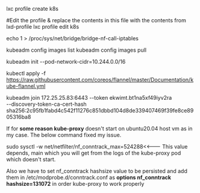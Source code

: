 lxc profile create k8s

#Edit the profile & replace the contents in this file with the contents from lxd-profile
lxc profile edit k8s

echo 1 > /proc/sys/net/bridge/bridge-nf-call-iptables


kubeadm config images list
kubeadm config images pull

kubeadm init --pod-network-cidr=10.244.0.0/16  

kubectl apply -f https://raw.githubusercontent.com/coreos/flannel/master/Documentation/kube-flannel.yml


kubeadm join 172.25.25.83:6443 --token ekwimt.bt1na5xf49iyv2ra \
    --discovery-token-ca-cert-hash sha256:2c95fb1fabd4c542f11276c851dbbd104d8de339407469f39fe8ce8905316ba8
    
If for **some reason kube-proxy** doesn't start on ubuntu20.04 host vm as in my case. The below command fixed my issue.

sudo sysctl -w net/netfilter/nf_conntrack_max=524288<<--- This value depends, main which you will get from the logs of the kube-proxy pod which doesn't start.



Also we have to set nf_conntrack hashsize value to be persisted and add them in /etc/modprobe.d/conntrack.conf as **options nf_conntrack hashsize=131072** in order kube-proxy to work properly
